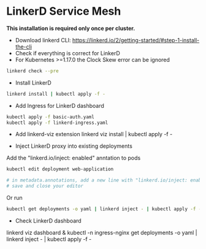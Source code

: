 # LinkerD Service Mesh

**This installation is required only once per cluster.**

* Download linkerd CLI: https://linkerd.io/2/getting-started/#step-1-install-the-cli
* Check if everything is correct for LinkerD
* For Kubernetes >=1.17.0 the Clock Skew error can be ignored

```sh
linkerd check --pre
```

* Install LinkerD

```sh
linkerd install | kubectl apply -f -
```

* Add Ingress for LinkerD dashboard

```sh
kubectl apply -f basic-auth.yaml
kubectl apply -f linkerd-ingress.yaml
```

* Add linkerd-viz extension
linkerd viz install | kubectl apply -f -

* Inject LinkerD proxy into existing deployments

Add the "linkerd.io/inject: enabled" anntation to pods

```sh
kubectl edit deployment web-application

# in metadata.annotations, add a new line with "linkerd.io/inject: enabled"
# save and close your editor
```

Or run

```sh
kubectl get deployments -o yaml | linkerd inject - | kubectl apply -f -
```

* Check LinkerD dashboard

linkerd viz dashboard &
kubectl -n ingress-nginx get deployments -o yaml | linkerd inject - | kubectl apply -f -

